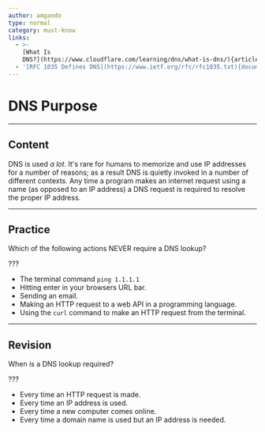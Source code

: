 ```yaml
---
author: amgando
type: normal
category: must-know
links:
  - >-
    [What Is
    DNS?](https://www.cloudflare.com/learning/dns/what-is-dns/){article}
  - '[RFC 1035 Defines DNS](https://www.ietf.org/rfc/rfc1035.txt){documentation}'
---
```


# DNS Purpose


---

## Content

DNS is used *a lot*. It's rare for humans to memorize and use IP addresses for a number of reasons; as a result DNS is quietly invoked in a number of different contexts. Any time a program makes an internet request using a name (as opposed to an IP address) a DNS request is required to resolve the proper IP address.


---

## Practice

Which of the following actions NEVER require a DNS lookup?

???

* The terminal command `ping 1.1.1.1`
* Hitting enter in your browsers URL bar.
* Sending an email.
* Making an HTTP request to a web API in a programming language.
* Using the `curl` command to make an HTTP request from the terminal.


---

## Revision

When is a DNS lookup required?

???

* Every time an HTTP request is made.
* Every time an IP address is used.
* Every time a new computer comes online.
* Every time a domain name is used but an IP address is needed.
 
